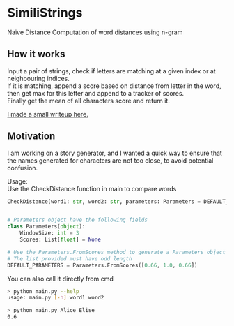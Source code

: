 # SimiliStrings
Naïve Distance Computation of word distances using n-gram 


## How it works  
Input a pair of strings, check if letters are matching at a given index or at neighbouring indices.   
If it is matching, append a score based on distance from letter in the word, then get max for this letter and append to a tracker of scores.  
Finally get the mean of all characters score and return it.  

[I made a small writeup here.](https://www.noveltech.dev/checking-strings-similar-python/)

## Motivation  
I am working on a story generator, and I wanted a quick way to ensure that the names generated for characters are not too close, to avoid potential confusion.  



Usage:  
Use the CheckDistance function in main to compare words
```python
CheckDistance(word1: str, word2: str, parameters: Parameters = DEFAULT_PARAMETERS)    


# Parameters object have the following fields  
class Parameters(object):
    WindowSize: int = 3
    Scores: List[float] = None

# Use the Parameters.FromScores method to generate a Parameters object from a list of score values (floats)
# The list provided must have odd length  
DEFAULT_PARAMETERS = Parameters.FromScores([0.66, 1.0, 0.66]) 


``` 

You can also call it directly from cmd
```bash
> python main.py --help
usage: main.py [-h] word1 word2

> python main.py Alice Elise  
0.6
```  


